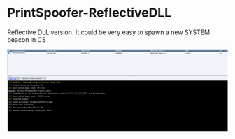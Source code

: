 # PrintSpoofer-ReflectiveDLL

Reflective DLL version. It could be very easy to spawn a new SYSTEM beacon in CS

![](img/cs.png)